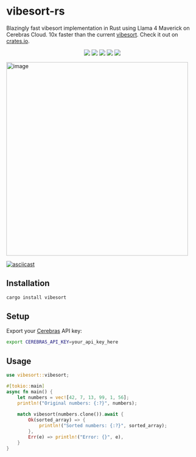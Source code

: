 # vibesort-rs
Blazingly fast vibesort implementation in Rust using Llama 4 Maverick on Cerebras Cloud. 10x faster than the current [vibesort](https://github.com/abyesilyurt/vibesort). Check it out on [crates.io](https://crates.io/crates/vibesort).
<div align="center">
  <img src="https://img.shields.io/badge/Language-Rust-orange?style=for-the-badge&logo=rust" />
  <img src="https://img.shields.io/crates/v/vibesort?style=for-the-badge&logo=rust" />
  <img src="https://img.shields.io/badge/AI%20POWERED-🤖-ff6b6b?style=for-the-badge&labelColor=000000" />
  <img src="https://img.shields.io/badge/ASYNC-POWERED-purple?style=for-the-badge" />
  <img src="https://img.shields.io/badge/10x-VIBECODER-brown?style=for-the-badge" />
</div>
<p></p>

<img width="477" height="509" alt="image" src="https://github.com/user-attachments/assets/b7da3789-8a69-46c3-a12f-9a88c016ea48" />

[![asciicast](https://asciinema.org/a/wv1Byg5J8AcSKLR1KUyjeOfaG.svg)](https://asciinema.org/a/wv1Byg5J8AcSKLR1KUyjeOfaG) 



## Installation

```bash
cargo install vibesort
```

## Setup

Export your [Cerebras](https://cloud.cerebras.ai/) API key:

```bash
export CEREBRAS_API_KEY=your_api_key_here
```

## Usage

```rust
use vibesort::vibesort;

#[tokio::main]
async fn main() {
    let numbers = vec![42, 7, 13, 99, 1, 56];
    println!("Original numbers: {:?}", numbers);
    
    match vibesort(numbers.clone()).await {
        Ok(sorted_array) => {
            println!("Sorted numbers: {:?}", sorted_array);
        },
        Err(e) => println!("Error: {}", e),
    }
}
```


